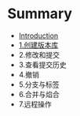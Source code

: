 # Summary

* [Introduction](README.md)
* [1.创建版本库](chapter1.md)
* 2.修改和提交
* 3.查看提交历史
* 4.撤销
* 5.分支与标签
* 6.合并与焰合
* 7.远程操作

